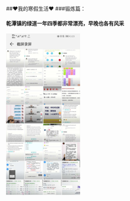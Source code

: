 ##❤我的寒假生活❤
###锻炼篇：
#### 乾潭镇的绿道一年四季都非常漂亮，早晚也各有风采
   <img src="c3966ba97e13ddac3e173c46e1cecfe.jpg" width="40%"> 
